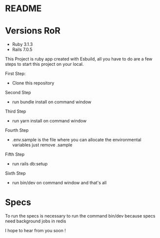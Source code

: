 # README

# Versions RoR
- Ruby 3.1.3
- Rails 7.0.5

This Project is ruby app created with Esbuild, all you have to do are a few steps to start this project on your local.

First Step:
- Clone this repository

Second Step
- run bundle install on command window

Third Step
- run yarn install on command window

Fourth Step
- .env.sample is the file where you can allocate the environmental variables just remove .sample

Fifth Step
- run rails db:setup

Sixth Step
- run bin/dev on command window and that's all

# Specs
To run the specs is necessary to run the command bin/dev because specs need background jobs in redis

I hope  to hear from you soon ! 

